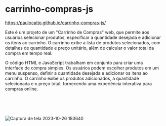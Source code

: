 # carrinho-compras-js

https://paulocatto.github.io/carrinho-compras-js/

Este é um projeto de um "Carrinho de Compras" web, que permite aos usuários selecionar produtos, especificar a quantidade desejada e adicionar os itens ao carrinho. O carrinho exibe a lista de produtos selecionados, com detalhes de quantidade e preço unitário, além de calcular o valor total da compra em tempo real.

O código HTML e JavaScript trabalham em conjunto para criar uma interface de compra simples. Os usuários podem escolher produtos em um menu suspenso, definir a quantidade desejada e adicionar os itens ao carrinho. O carrinho exibe os produtos adicionados, a quantidade selecionada e o preço total, fornecendo uma experiência interativa para compras online.

<br>
<br>
<br>

![Captura de tela 2023-10-26 183640](https://github.com/PauloCatto/carrinho-compras-js/assets/108766424/932e3125-a2de-49f1-848f-b2105aad3c7b)
